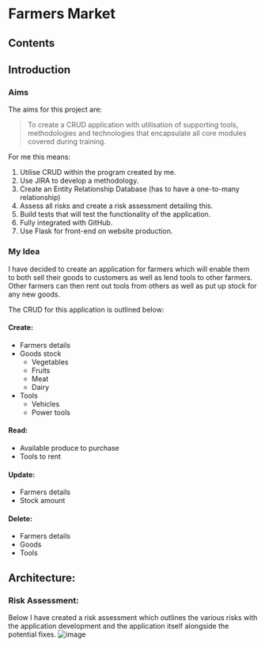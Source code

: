 # Farmers Market 
## Contents


## Introduction

### Aims
The aims for this project are:
> To create a CRUD application with utilisation of supporting tools,
methodologies and technologies that encapsulate all core modules
covered during training.

For me this means:
1. Utilise CRUD within the program created by me.
2. Use JIRA to develop a methodology.
3. Create an Entity Relationship Database (has to have a one-to-many relationship)
4. Assess all risks and create a risk assessment detailing this.
5. Build tests that will test the functionality of the application.
6. Fully integrated with GitHub.
7. Use Flask for front-end on website production.

### My Idea
I have decided to create an application for farmers which will enable them to both sell their goods to customers as well as lend tools to other farmers. Other farmers can then rent out tools from others as well as put up stock for any new goods.

The CRUD for this application is outlined below:

#### Create:
* Farmers details
* Goods stock 
  * Vegetables
  * Fruits
  * Meat
  * Dairy
* Tools
  * Vehicles
  * Power tools
#### Read:
* Available produce to purchase
* Tools to rent
#### Update:
* Farmers details
* Stock amount
#### Delete:
* Farmers details
* Goods
* Tools

## Architecture:
### Risk Assessment:
Below I have created a risk assessment which outlines the various risks with the application development and the application itself alongside the potential fixes.
![image](https://user-images.githubusercontent.com/86304577/125350545-c82cbd80-e356-11eb-9cd5-d108fb3dcdfb.png)


